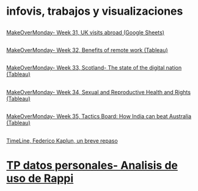 # infovis, trabajos y visualizaciones
##
[MakeOverMonday- Week 31, UK visits abroad (Google Sheets)](https://fkaplun.github.io//infovis/makeovermonday.html)
##
[MakeOverMonday- Week 32, Benefits of remote work (Tableau)](https://fkaplun.github.io//infovis/makeovermonday32.html)
##
[MakeOverMonday- Week 33, Scotland- The state of the digital nation (Tableau)](https://fkaplun.github.io//infovis/makeovermonday33.html)
##
[MakeOverMonday- Week 34, Sexual and Reproductive Health and Rights (Tableau)](https://fkaplun.github.io//infovis/makeovermonday34.html)
##
[MakeOverMonday- Week 35, Tactics Board: How India can beat Australia (Tableau)](https://fkaplun.github.io//infovis/makeovermonday35.html)
##
[TimeLine, Federico Kaplun, un breve repaso](https://cdn.knightlab.com/libs/timeline3/latest/embed/index.html?source=1e1xK2AYpH3TsqTuHcWhgQAI54c3w1KCy_CGyOMEKH5Y&font=Default&lang=en&initial_zoom=2&height=650)
# [TP datos personales- Analisis de uso de Rappi]()
